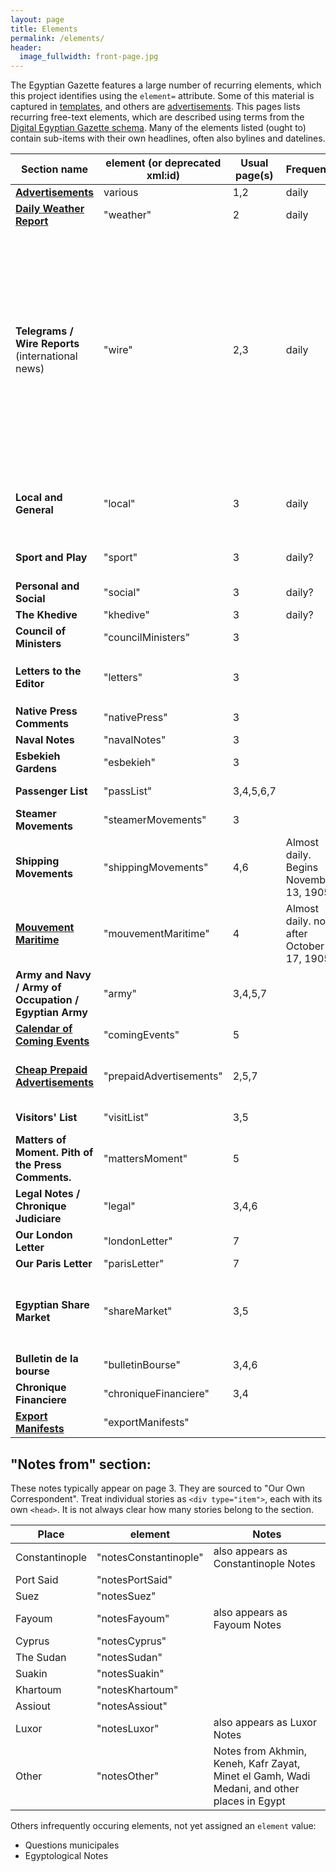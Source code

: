 ```yaml
---
layout: page
title: Elements
permalink: /elements/
header:
  image_fullwidth: front-page.jpg
---
```

The Egyptian Gazette features a large number of recurring elements, which this project identifies using the `element=` attribute. Some of this material is captured in [templates](https://dig-eg-gaz.github.io/templates/), and others are [advertisements](https://dig-eg-gaz.github.io/advertisements). This pages lists recurring free-text elements, which are described using terms from the [Digital Egyptian Gazette schema](https://dig-eg-gaz.github.io/schema/). Many of the elements listed (ought to) contain sub-items with their own headlines, often also bylines and datelines.

Section name|element (or deprecated xml:id)|Usual page(s)|Frequency|Notes
---|---|---|---|---
**[Advertisements](https://dig-eg-gaz.github.io/advertisements/)** |various|1,2|daily|Use [templates](https://dig-eg-gaz.github.io/advertisements/)
**[Daily Weather Report](https://dig-eg-gaz.github.io/templates/#daily-weather-report)** |"weather"|2|daily|[tempate](https://github.com/dig-eg-gaz/boilerplates/blob/master/boilerplates-text/daily-weather-report.xml) [alternate tempate](https://github.com/dig-eg-gaz/boilerplates/blob/master/boilerplates-text/daily-weather-report-02.xml)
**Telegrams / Wire Reports** (international news)|"wire"|2,3|daily|Sometimes appears as "To-day's telegrams", but typically there is no heading for this section. Treat wire reports as individual divs (`type="wireReport"`), each with its own `<dateline>` and `<title>`. This section is sometimes spread over two pages; when this is the case, you can use the `next` and `prev` attributes.
**Local and General** |"local"|3|daily|Treat individual paragraphs as individual divs (`type="item"`), each with its own `<head>`.
**Sport and Play** |"sport"|3|daily?|Treat contents as items, each with own headline.
**Personal and Social** |"social"|3|daily?|Treat contents as paragraphs
**The Khedive** |"khedive"|3|daily?|
**Council of Ministers** |"councilMinisters"|3||
**Letters to the Editor** |"letters"|3||Treat each letter as an item, with `<byline>` and `<dateline>`
**Native Press Comments** |"nativePress"|3||
**Naval Notes** |"navalNotes"|3||
**Esbekieh Gardens** |"esbekieh"|3||Format concert program as a `list`
**Passenger List** |"passList"|3,4,5,6,7||Treat arrivals and departures as items.
**Steamer Movements** |"steamerMovements"|3||Treat contents as paragraphs.
**Shipping Movements** |"shippingMovements"|4,6|Almost daily. Begins November 13, 1905?|
**[Mouvement Maritime](https://dig-eg-gaz.github.io/templates/#mouvement-maritime)** |"mouvementMaritime"|4|Almost daily. none after October 17, 1905?|French language. see [template](https://github.com/dig-eg-gaz/boilerplates/blob/master/boilerplates-text/mouvement-maritime.xml) for format. 
**Army and Navy / Army of Occupation / Egyptian Army** |"army"|3,4,5,7||
**[Calendar of Coming Events](https://dig-eg-gaz.github.io/templates/#calendar-of-coming-events)** |"comingEvents"|5||see [template](https://github.com/dig-eg-gaz/boilerplates/blob/master/boilerplates-text/calendar-of-coming-events.xml) for format
**[Cheap Prepaid Advertisements](https://dig-eg-gaz.github.io/templates/#cheap-prepaid-advertisements)** |"prepaidAdvertisements"|2,5,7||Section template [here](https://dig-eg-gaz.github.io/templates/#cheap-prepaid-advertisements). Treat each advertisement as an item.
**Visitors' List** |"visitList"|3,5||Treat each hotel as an item.
**Matters of Moment. Pith of the Press Comments.** |"mattersMoment"|5||
**Legal Notes / Chronique Judiciare** |"legal"|3,4,6||French language
**Our London Letter** |"londonLetter"|7||
**Our Paris Letter** |"parisLetter"|7||
**Egyptian Share Market** |"shareMarket"|3,5||contains items (Egyptians, Mining, Consols, Rails, etc.) with own heads; often closes with a table.
**Bulletin de la bourse** |"bulletinBourse"|3,4,6||French language
**Chronique Financiere** |"chroniqueFinanciere"|3,4||French language
**[Export Manifests](https://dig-eg-gaz.github.io/templates/#export-manifests)** |"exportManifests"|||See [template](https://github.com/dig-eg-gaz/boilerplates/blob/master/boilerplates-text/export-manifests.xml) for format

## "Notes from" section:
These notes typically appear on page 3. They are sourced to "Our Own Correspondent". Treat individual stories as `<div type="item">`, each with its own `<head>`. It is not always clear how many stories belong to the section.

Place|element|Notes
---|---|---
Constantinople|"notesConstantinople"|also appears as Constantinople Notes
Port Said|"notesPortSaid"|
Suez|"notesSuez"
Fayoum|"notesFayoum"|also appears as Fayoum Notes
Cyprus|"notesCyprus"
The Sudan|"notesSudan"
Suakin|"notesSuakin"
Khartoum|"notesKhartoum"
Assiout|"notesAssiout"
Luxor|"notesLuxor"|also appears as Luxor Notes
Other|"notesOther"|Notes from Akhmin, Keneh, Kafr Zayat, Minet el Gamh, Wadi Medani, and other places in Egypt

Others infrequently occuring elements, not yet assigned an `element` value:
- Questions municipales
- Egyptological Notes
